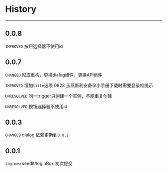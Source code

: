 # History

---

## 0.0.8

`IMPROVED`  按钮选择器不使用id

## 0.0.7

`CHANGED` 彻底重构，更换dialog组件，更换API组件

`IMPROVED` 增加`title`选项 0828 玉燕斯利安备孕小手册下载时需要登录框提示

`UNRESOLVED` 同一trigger只创建一个实例，不能重复创建

`UNRESOLVED` 按钮选择器不使用id

## 0.0.3

`CHANGED` dialog 依赖更新到`0.0.2`

## 0.0.1

`tag:new` seedit/loginBox 初次提交

